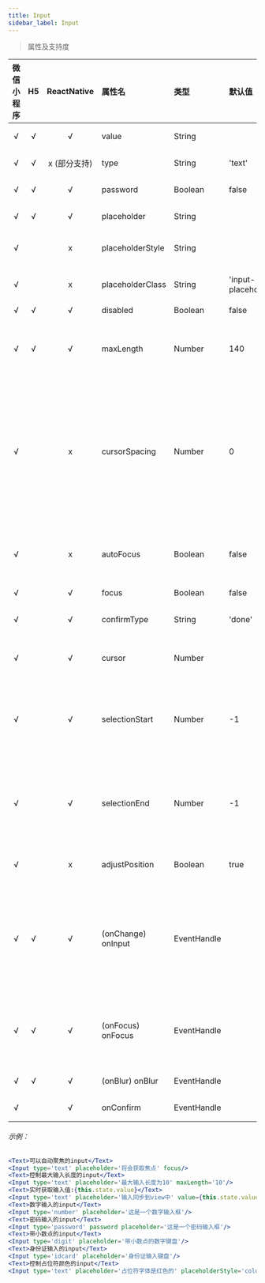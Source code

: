 ```yaml
---
title: Input
sidebar_label: Input
---
```



> 属性及支持度

| 微信小程序 | H5 | ReactNative| 属性名 | 类型 | 默认值 | 说明 |
| :-: | :-: | :-: | :- | :- | :- | :- |
| √ | √ | √ | value             | String      |        | 输入框的初始内容   |
| √ | √ | x (部分支持) | type              | String      | 'text' | input 的类型    |
| √ | √ | √ | password          | Boolean       | false | 是否是密码类型 |
| √ | √ | √ | placeholder       | String      |        | 输入框为空时占位符    |
| √ |   | x | placeholderStyle | String      |        | 指定 placeholder 的样式    |
| √ |   | x | placeholderClass | String      | 'input-placeholder' | 指定 placeholder 的样式类  |
| √ | √ | √ | disabled          | Boolean     |  false  | 是否禁用 |
| √ | √ | √ | maxLength         | Number      |  140  | 最大输入长度，设置为 -1 的时候不限制最大长度      |
| √ |   | x | cursorSpacing    | Number      |  0  | 指定光标与键盘的距离，单位 px 。取 input 距离底部的距离和 cursor-spacing 指定的距离的最小值作为光标与键盘的距离 |
| √ |   | x | autoFocus        | Boolean     | false | (即将废弃，请直接使用 focus )自动聚焦，拉起键盘 |
| √ |   | √ | focus             | Boolean     | false  | 获取焦点 |
| √ |   | √ | confirmType      | String      |  'done' | 设置键盘右下角按钮的文字   |
| √ |   | √ | cursor            | Number      |        | 指定 focus 时的光标位置  |
| √ |   | √ | selectionStart   | Number      |  -1 | 光标起始位置，自动聚集时有效，需与 selection-end 搭配使用   |
| √ |   | √ | selectionEnd     | Number      |  -1  | 光标结束位置，自动聚集时有效，需与 selection-start 搭配使用   |
| √ |   | x | adjustPosition   | Boolean     | true  | 键盘弹起时，是否自动上推页面  |
| √ | √ | √ | (onChange) onInput   | EventHandle | | 当键盘输入时，触发 input 事件，处理函数可以直接 return 一个字符串，将替换输入框的内容。  |
| √ | √ | √ | (onFocus)  onFocus | EventHandle |        | 输入框聚焦时触发，height 参数在基础库 1.9.90 起支持    |
| √ | √ | √ | (onBlur)   onBlur | EventHandle |        | 输入框失去焦点时触发  |
| √ |   | √ |  onConfirm       | EventHandle |        | 点击完成按钮时触发   |

###### 示例：
```jsx
<Text>可以自动聚焦的input</Text>
<Input type='text' placeholder='将会获取焦点' focus/>
<Text>控制最大输入长度的input</Text>
<Input type='text' placeholder='最大输入长度为10' maxLength='10'/>
<Text>实时获取输入值:{this.state.value}</Text>
<Input type='text' placeholder='输入同步到view中' value={this.state.value} onInput={this.onInput}/>
<Text>数字输入的input</Text>
<Input type='number' placeholder='这是一个数字输入框'/>
<Text>密码输入的input</Text>
<Input type='password' password placeholder='这是一个密码输入框'/>
<Text>带小数点的input</Text>
<Input type='digit' placeholder='带小数点的数字键盘'/>
<Text>身份证输入的input</Text>
<Input type='idcard' placeholder='身份证输入键盘'/>
<Text>控制占位符颜色的input</Text>
<Input type='text' placeholder='占位符字体是红色的' placeholderStyle='color:red'/>
```
